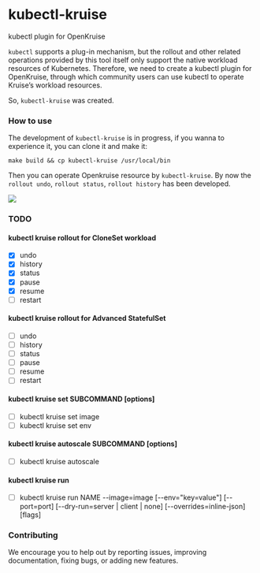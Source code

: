 # kubectl-kruise
kubectl plugin for OpenKruise

`kubectl` supports a plug-in mechanism, but the rollout and other related operations provided by this tool itself only support the native workload resources of Kubernetes.
Therefore, we need to create a kubectl plugin for OpenKruise, through which community users can use kubectl to operate Kruise’s workload resources.

So, `kubectl-kruise` was created.

### How to use
The development of  `kubectl-kruise`  is in progress, if you wanna to experience it, you can clone it and make it:

```
make build && cp kubectl-kruise /usr/local/bin

```

Then you can operate Openkruise resource by `kubectl-kruise`.
By now the `rollout undo`, `rollout status`, `rollout history` has been developed.

![](https://tva1.sinaimg.cn/large/008i3skNgy1gqmmcx5nlqj31eo0je420.jpg)

### TODO
#### kubectl kruise rollout for CloneSet workload
   * [x] undo
   * [x] history
   * [x] status
   * [x] pause
   * [x] resume
   * [ ] restart
   
#### kubectl kruise rollout for Advanced StatefulSet
   * [ ]  undo
   * [ ] history
   * [ ] status
   * [ ] pause
   * [ ] resume
   * [ ] restart
   
#### kubectl kruise set SUBCOMMAND [options]
   * [ ] kubectl kruise set image 
   * [ ] kubectl kruise set env
   
#### kubectl kruise autoscale SUBCOMMAND [options]
   * [ ] kubectl kruise autoscale 
 
#### kubectl kruise run 
   * [ ] kubectl kruise run NAME --image=image [--env="key=value"] [--port=port] [--dry-run=server | client | none] [--overrides=inline-json] [flags]
  
### Contributing
We encourage you to help out by reporting issues, improving documentation, fixing bugs, or adding new features. 
